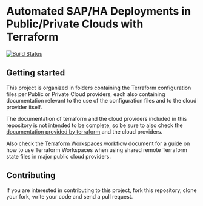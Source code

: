 # Automated SAP/HA Deployments in Public/Private Clouds with Terraform

[![Build Status](https://travis-ci.org/SUSE/ha-sap-terraform-deployments.svg?branch=master)](https://travis-ci.org/SUSE/ha-sap-terraform-deployments)

## Getting started

This project is organized in folders containing the Terraform configuration files per Public or Private Cloud providers, each also containing documentation relevant to the use of the configuration files and to the cloud provider itself.

The documentation of terraform and the cloud providers included in this repository is not intended to be complete, so be sure to also check the [documentation provided by terraform](https://www.terraform.io/docs) and the cloud providers.

Also check the [Terraform Workspaces workflow](workspaces-workflow.md) document for a guide on how to use Terraform Workspaces when using shared remote Terraform state files in major public cloud providers.

## Contributing

If you are interested in contributing to this project, fork this repository, clone your fork, write your code and send a pull request.

